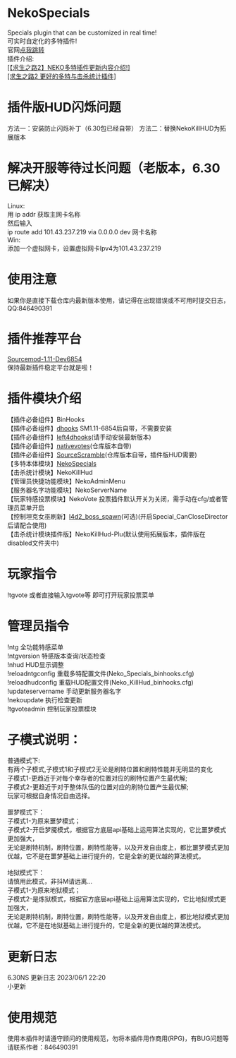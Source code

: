 # NekoSpecials
Specials plugin that can be customized in real time!<br>
可实时自定化的多特插件!<br>
官网[点我跳转](https://himeneko.cn/nekospecials)<br>
插件介绍:<br>[[【求生之路2】NEKO多特插件更新内容介绍!]](https://www.bilibili.com/video/BV1Eh411n7op)<br>[[求生之路2 更好的多特与击杀统计插件]](https://www.bilibili.com/video/BV1GN411Z7um)

# 插件版HUD闪烁问题
方法一：安装防止闪烁补丁（6.30包已经自带）
方法二：替换NekoKillHUD为拓展版本

# 解决开服等待过长问题（老版本，6.30已解决）
Linux:<br>
用 ip addr 获取主网卡名称<br>
然后输入<br>
ip route add 101.43.237.219 via 0.0.0.0 dev 网卡名称<br>
Win:<br>
添加一个虚拟网卡，设置虚拟网卡Ipv4为101.43.237.219

# 使用注意
如果你是直接下载仓库内最新版本使用，请记得在出现错误或不可用时提交日志，QQ:846490391

# 插件推荐平台
[Sourcemod-1.11-Dev6854](https://www.sourcemod.net/downloads.php?branch=dev)<br>
保持最新插件稳定平台就是啦！

# 插件模块介绍
【插件必备组件】BinHooks<br>
【插件必备组件】[dhooks](https://forums.alliedmods.net/showthread.php?p=2588686#post2588686) SM1.11-6854后自带，不需要安装<br>
【插件必备组件】[left4dhooks](https://forums.alliedmods.net/showthread.php?p=2684862)(请手动安装最新版本)<br>
【插件必备组件】[nativevotes](https://github.com/sapphonie/sourcemod-nativevotes-updated)(仓库版本自带)<br>
【插件必备组件】[SourceScramble](https://github.com/nosoop/SMExt-SourceScramble/releases/tag/0.7.1)(仓库版本自带，插件版HUD需要)<br>
【多特本体模块】[NekoSpecials](https://himeneko.cn/nekospecials)<br>
【击杀统计模块】NekoKillHud<br>
【管理员快捷功能模块】NekoAdminMenu<br>
【服务器名字功能模块】NekoServerName<br>
【玩家特感投票模块】NekoVote 投票插件默认开关为关闭，需手动在cfg/或者管理员菜单开启<br>
【控制坦克女巫刷新】[l4d2_boss_spawn](https://forums.alliedmods.net/showthread.php?p=2694435)(可选)(开启Special_CanCloseDirector后请配合使用)<br>
【击杀统计模块插件版】NekoKillHud-Plu(默认使用拓展版本，插件版在disabled文件夹中)<br>

# 玩家指令
!tgvote 或者直接输入tgvote等 即可打开玩家投票菜单

# 管理员指令
!ntg					    全功能特感菜单<br>
!ntgversion				特感版本查询/状态检查<br>
!nhud					    HUD显示调整<br>
!reloadntgconfig	重载多特配置文件(Neko_Specials_binhooks.cfg)<br>
!reloadhudconfig	重载HUD配置文件(Neko_KillHud_binhooks.cfg)<br>
!updateservername	手动更新服务器名字<br>
!nekoupdate				执行检查更新<br>
!tgvoteadmin			控制玩家投票模块

# 子模式说明：
普通模式下:<br>
有两个子模式,子模式1和子模式2无论是刷特位置和刷特性能并无明显的变化<br>
子模式1-更趋近于对每个幸存者的位置对应的刷特位置产生最优解;<br>
子模式2-更趋近于对于整体队伍的位置对应的刷特位置产生最优解;<br>
玩家可根据自身情况自由选择。<br>
<br>
噩梦模式下：<br>
子模式1-为原来噩梦模式；<br>
子模式2-开启梦魇模式，根据官方底层api基础上运用算法实现的，它比噩梦模式更加强大，<br>
无论是刷特机制，刷特位置，刷特性能等，以及开发自由度上，都比噩梦模式更加优越，它不是在噩梦基础上进行提升的，它是全新的更优越的算法模式。<br>
<br>
地狱模式下：<br>
请慎用此模式，非抖M请远离...<br>
子模式1-为原来地狱模式；<br>
子模式2-是炼狱模式，根据官方底层api基础上运用算法实现的，它比地狱模式更加强大，<br>
无论是刷特机制，刷特位置，刷特性能等，以及开发自由度上，都比地狱模式更加优越，它不是在地狱基础上进行提升的，它是全新的更优越的算法模式。<br>

# 更新日志
6.30NS 更新日志 2023/06/1 22:20<br>
小更新<br>

# 使用规范
使用本插件时请遵守顾问的使用规范，勿将本插件用作商用(RPG)，有BUG问题等请联系作者：846490391

